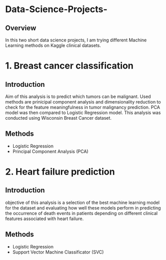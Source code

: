 # Data-Science-Projects-
## Overview
In this two short data science projects, I am trying different Machine Learning methods on Kaggle clinical datasets. 

# 1. Breast cancer classification 
## Introduction
Aim of this analysis is to predict which tumors can be malignant. Used methods are prinicipal component analysis and dimensionality reduction to check for the feature meaningfulness in tumor malignancy prediction. PCA model was then compared to Logistic Regression model. This analysis was conducted using Wisconsin Breast Cancer dataset. 
## Methods
- Logistic Regression
- Principal Component Analysis (PCA)

# 2. Heart failure prediction 
## Introduction
objective of this analysis is a selection of the best machine learning model for the dataset and evaluating how well these models perform in predicting the occurrence of death events in patients depending on different clinical features associated with heart failure.
## Methods
- Logistic Regression
- Support Vector Machine Classificator (SVC)
